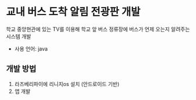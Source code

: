 # 교내 버스 도착 알림 전광판 개발
학교 중앙현관에 있는 TV를 이용해 학교 앞 버스 정류장에 버스가 언제 오는지 알려주는 시스템 개발
- 사용 언어: java

개발 방법
----
1. 라즈베리파이에 리니지os 설치 (안드로이드 기반)
2. 앱 개발
